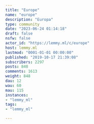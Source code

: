 ```yaml
---
title: "Europe" 
name: "europe"
description: "Europa"
type: community
date: "2023-06-24 01:14:18"
draft: false
nsfw: false
actor_id: "https://lemmy.ml/c/europe"
host: lemmy.ml
lastmod: "0001-01-01 00:00:00"
published: "2019-10-17 21:39:08"
subscribers: 2297
posts: 848
comments: 1613
weight: 848
dau: 12
wau: 60
mau: 115
instances:
- "lemmy_ml"
tags: 
- "lemmy_ml"

---
```

